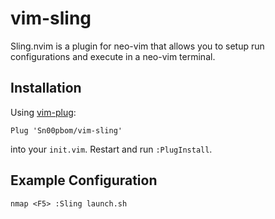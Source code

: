 # vim-sling
Sling.nvim is a plugin for neo-vim that allows you to setup run configurations and execute in a neo-vim terminal.

## Installation
Using [vim-plug](https://github.com/junegunn/vim-plug):

```vim
Plug 'Sn00pbom/vim-sling'
```

into your `init.vim`. Restart and run `:PlugInstall`.

## Example Configuration
```vim
nmap <F5> :Sling launch.sh
```
